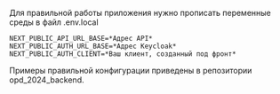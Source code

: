 Для правильной работы приложения нужно прописать переменные среды в файл .env.local

```text
NEXT_PUBLIC_API_URL_BASE=*Адрес API*
NEXT_PUBLIC_AUTH_URL_BASE=*Адрес Keycloak*
NEXT_PUBLIC_AUTH_CLIENT=*Ваш клиент, созданный под фронт*
```

Примеры правильной конфигурации приведены в репозитории opd_2024_backend.
